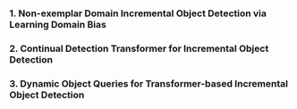 ### 1. Non-exemplar Domain Incremental Object Detection via Learning Domain Bias

### 2. Continual Detection Transformer for Incremental Object Detection

### 3. Dynamic Object Queries for Transformer-based Incremental Object Detection